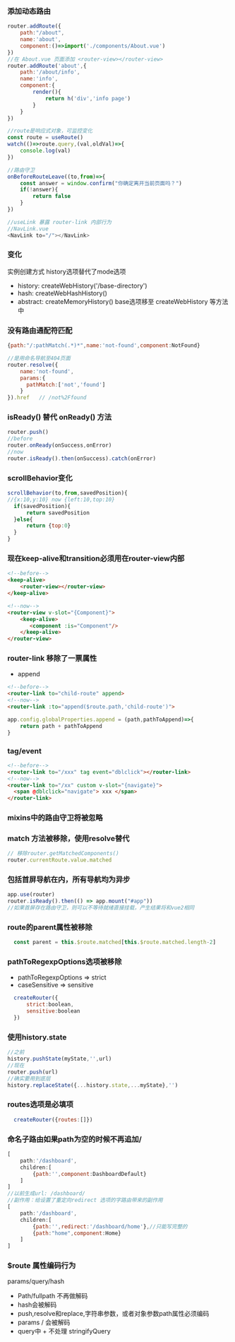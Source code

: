 
### 添加动态路由
```js
router.addRoute({
    path:"/about",
    name:'about',
    component:()=>import('./components/About.vue')
})
//在 About.vue 页面添加 <router-view></router-view>
router.addRoute('about',{
    path:'/about/info',
    name:'info',
    component:{
        render(){
            return h('div','info page')
        }
    }
})

//route是响应式对象，可监控变化
const route = useRoute()
watch(()=>route.query,(val,oldVal)=>{
    console.log(val) 
})

//路由守卫
onBeforeRouteLeave((to,from)=>{
    const answer = window.confirm("你确定离开当前页面吗？")
    if(!answer){
        return false
    }
})

//useLink 暴露 router-link 内部行为
//NavLink.vue
<NavLink to="/"></NavLink>
```

### 变化
实例创建方式
history选项替代了mode选项
* history: createWebHistory('/base-directory')
* hash: createWebHashHistory()
* abstract: createMemoryHistory()
base选项移至 createWebHistory 等方法中

### 没有路由通配符匹配
```js
{path:"/:pathMatch(.*)*",name:'not-found',component:NotFound}

//是用命名导航至404页面
router.resolve({
    name:'not-found',
    params:{
      pathMatch:['not','found']
    }
}).href   // /not%2Ffound 
```

### isReady() 替代 onReady() 方法
```js
router.push()
//before
router.onReady(onSuccess,onError)
//now
router.isReady().then(onSuccess).catch(onError)
```

### scrollBehavior变化
```js
scrollBehavior(to,from,savedPosition){
//{x:10,y:10} now {left:10,top:10}
  if(savedPosition){  
      return savedPosition  
  }else{
      return {top:0}
  }
}
```

### 现在keep-alive和transition必须用在router-view内部
```html
<!--before-->
<keep-alive>
    <router-view></router-view>
</keep-alive>

<!--now-->
<router-view v-slot="{Component}">
    <keep-alive>
       <component :is="Component"/>
    </keep-alive>
</router-view>
```

### router-link 移除了一票属性
* append
```html
<!--before-->
<router-link to="child-route" append>
<!--now-->
<router-link :to="append($route.path,'child-route')">
```
```js
app.config.globalProperties.append = (path,pathToAppend)=>{
    return path + pathToAppend
}
```

### tag/event
```html
<!--before-->
<router-link to="/xxx" tag event="dblclick"></router-link>
<!--now-->
<router-link to="/xx" custom v-slot="{navigate}">
  <span @dblclick="navigate"> xxx </span>
</router-link>
```

### mixins中的路由守卫将被忽略

### match 方法被移除，使用resolve替代
```js
// 移除router.getMatchedComponents()
router.currentRoute.value.matched
```

### 包括首屏导航在内，所有导航均为异步
```js
app.use(router)
router.isReady().then(() => app.mount("#app"))
//如果首屏存在路由守卫，则可以不等待就绪直接挂载，产生结果将和vue2相同
```

### route的parent属性被移除
```js
  const parent = this.$route.matched[this.$route.matched.length-2]
```

### pathToRegexpOptions选项被移除
* pathToRegexpOptions => strict
* caseSensitive => sensitive
```js
  createRouter({
      strict:boolean,
      sensitive:boolean
  })
```

### 使用history.state
```js
//之前
history.pushState(myState,'',url)
//现在
router.push(url)
//确实要用到底层
history.replaceState({...history.state,...myState},'')
```

### routes选项是必填项
```js
  createRouter({routes:[]})
```

### 命名子路由如果path为空的时候不再追加/
```js
[
    path:'/dashboard',
    children:[
        {path:'',component:DashboardDefault}
    ]
]
//以前生成url: /dashboard/
//副作用：给设置了重定向redirect 选项的字路由带来的副作用
[
    path:'/dashboard',
    children:[
        {path:'',redirect:'/dashboard/home'},//只能写完整的
        {path:"home",component:Home}
    ]
]
```

### $route 属性编码行为
params/query/hash
* Path/fullpath 不再做解码
* hash会被解码
* push,resolve和replace,字符串参数，或者对象参数path属性必须编码
* params / 会被解码
* query中 + 不处理 stringifyQuery
